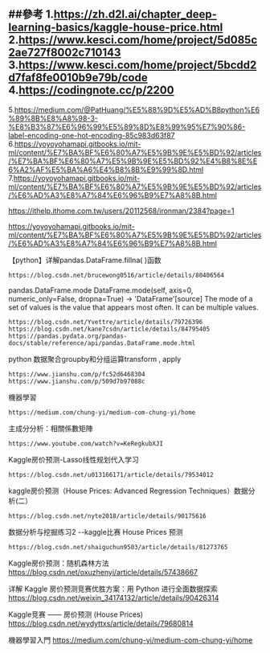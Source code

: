 ##參考
1.https://zh.d2l.ai/chapter_deep-learning-basics/kaggle-house-price.html
2.https://www.kesci.com/home/project/5d085c2ae727f8002c710143
3.https://www.kesci.com/home/project/5bcdd2d7faf8fe0010b9e79b/code
4.https://codingnote.cc/p/2200
---------------------------------------------------
5.https://medium.com/@PatHuang/%E5%88%9D%E5%AD%B8python%E6%89%8B%E8%A8%98-3-%E8%B3%87%E6%96%99%E5%89%8D%E8%99%95%E7%90%86-label-encoding-one-hot-encoding-85c983d63f87
6.https://yoyoyohamapi.gitbooks.io/mit-ml/content/%E7%BA%BF%E6%80%A7%E5%9B%9E%E5%BD%92/articles/%E7%BA%BF%E6%80%A7%E5%9B%9E%E5%BD%92%E4%B8%8E%E6%A2%AF%E5%BA%A6%E4%B8%8B%E9%99%8D.html
7.https://yoyoyohamapi.gitbooks.io/mit-ml/content/%E7%BA%BF%E6%80%A7%E5%9B%9E%E5%BD%92/articles/%E6%AD%A3%E8%A7%84%E6%96%B9%E7%A8%8B.html

https://ithelp.ithome.com.tw/users/20112568/ironman/2384?page=1


https://yoyoyohamapi.gitbooks.io/mit-ml/content/%E7%BA%BF%E6%80%A7%E5%9B%9E%E5%BD%92/articles/%E6%AD%A3%E8%A7%84%E6%96%B9%E7%A8%8B.html





【python】详解pandas.DataFrame.fillna( )函数
```
https://blog.csdn.net/brucewong0516/article/details/80406564
```

pandas.DataFrame.mode
DataFrame.mode(self, axis=0, numeric_only=False, dropna=True) → 'DataFrame'[source]
The mode of a set of values is the value that appears most often. It can be multiple values.

```
https://blog.csdn.net/Yvettre/article/details/79726396
https://blog.csdn.net/kane7csdn/article/details/84795405
https://pandas.pydata.org/pandas-docs/stable/reference/api/pandas.DataFrame.mode.html
```


python 数据聚合groupby和分组运算transform , apply
```
https://www.jianshu.com/p/fc52d6468304
https://www.jianshu.com/p/509d7b97088c

```




機器學習
```
https://medium.com/chung-yi/medium-com-chung-yi/home
```
主成分分析：相關係數矩陣

```
https://www.youtube.com/watch?v=KeRegkubXJI
```
Kaggle房价预测-Lasso线性规划代入学习

```
https://blog.csdn.net/u013166171/article/details/79534012
```

kaggle房价预测（House Prices: Advanced Regression Techniques）数据分析(二）
```
https://blog.csdn.net/nyte2018/article/details/90175616
```
数据分析与挖掘练习2 --kaggle比赛 House Prices 预测
```
https://blog.csdn.net/shaiguchun9503/article/details/81273765
```
Kaggle房价预测：随机森林方法
https://blog.csdn.net/oxuzhenyi/article/details/57438667

详解 Kaggle 房价预测竞赛优胜方案：用 Python 进行全面数据探索
https://blog.csdn.net/weixin_34174132/article/details/90426314

Kaggle竞赛 —— 房价预测 (House Prices)
https://blog.csdn.net/wydyttxs/article/details/79680814

機器學習入門
https://medium.com/chung-yi/medium-com-chung-yi/home